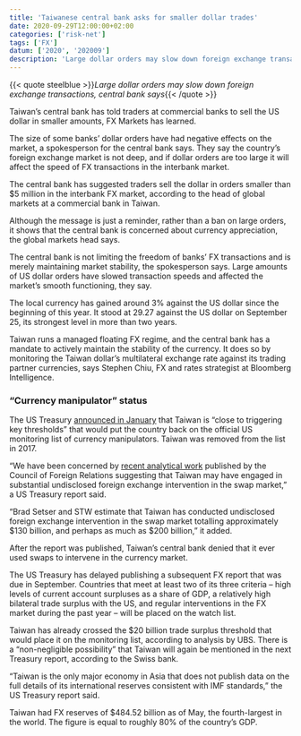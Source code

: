 ```yaml
---
title: 'Taiwanese central bank asks for smaller dollar trades'
date: 2020-09-29T12:00:00+02:00
categories: ['risk-net']
tags: ['FX']
datum: ['2020', '202009']
description: 'Large dollar orders may slow down foreign exchange transactions, central bank says'
---
```


{{< quote steelblue >}}_Large dollar orders may slow down foreign exchange transactions, central bank says_{{< /quote >}}

Taiwan’s central bank has told traders at commercial banks to sell the US dollar in smaller amounts, FX Markets has learned.

The size of some banks’ dollar orders have had negative effects on the market, a spokesperson for the central bank says. They say the country’s foreign exchange market is not deep, and if dollar orders are too large it will affect the speed of FX transactions in the interbank market.

The central bank has suggested traders sell the dollar in orders smaller than $5 million in the interbank FX market, according to the head of global markets at a commercial bank in Taiwan.

Although the message is just a reminder, rather than a ban on large orders, it shows that the central bank is concerned about currency appreciation, the global markets head says.

The central bank is not limiting the freedom of banks’ FX transactions and is merely maintaining market stability, the spokesperson says. Large amounts of US dollar orders have slowed transaction speeds and affected the market’s smooth functioning, they say.

The local currency has gained around 3% against the US dollar since the beginning of this year. It stood at 29.27 against the US dollar on September 25, its strongest level in more than two years.

Taiwan runs a managed floating FX regime, and the central bank has a mandate to actively maintain the stability of the currency. It does so by monitoring the Taiwan dollar’s multilateral exchange rate against its trading partner currencies, says Stephen Chiu, FX and rates strategist at Bloomberg Intelligence.

### “Currency manipulator” status

The US Treasury [announced in January](https://home.treasury.gov/system/files/136/20200113-Jan-2020-FX-Report-FINAL.pdf) that Taiwan is “close to triggering key thresholds” that would put the country back on the official US monitoring list of currency manipulators. Taiwan was removed from the list in 2017.

“We have been concerned by [recent analytical work](https://www.cfr.org/blog/shadow-fx-intervention-taiwan-solving-100-billion-dollar-enigma-part-1) published by the Council of Foreign Relations suggesting that Taiwan may have engaged in substantial undisclosed foreign exchange intervention in the swap market,” a US Treasury report said.

“Brad Setser and STW estimate that Taiwan has conducted undisclosed foreign exchange intervention in the swap market totalling approximately $130 billion, and perhaps as much as $200 billion,” it added.

After the report was published, Taiwan’s central bank denied that it ever used swaps to intervene in the currency market.

The US Treasury has delayed publishing a subsequent FX report that was due in September. Countries that meet at least two of its three criteria – high levels of current account surpluses as a share of GDP, a relatively high bilateral trade surplus with the US, and regular interventions in the FX market during the past year – will be placed on the watch list.

Taiwan has already crossed the $20 billion trade surplus threshold that would place it on the monitoring list, according to analysis by UBS. There is a “non-negligible possibility” that Taiwan will again be mentioned in the next Treasury report, according to the Swiss bank.

“Taiwan is the only major economy in Asia that does not publish data on the full details of its international reserves consistent with IMF standards,” the US Treasury report said.

Taiwan had FX reserves of $484.52 billion as of May, the fourth-largest in the world. The figure is equal to roughly 80% of the country’s GDP.

